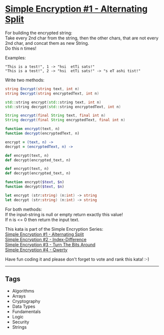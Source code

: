 # [Simple Encryption #1 - Alternating Split](https://www.codewars.com/kata/57814d79a56c88e3e0000786)

For building the encrypted string:<br/>Take every 2nd char from the string, then the other chars, that are not every 2nd char, and concat them as new String.<br/>
Do this n times!

Examples:

```
"This is a test!", 1 -> "hsi  etTi sats!"
"This is a test!", 2 -> "hsi  etTi sats!" -> "s eT ashi tist!"
```

Write two methods:

```csharp
string Encrypt(string text, int n)
string Decrypt(string encryptedText, int n)
```

```cpp
std::string encrypt(std::string text, int n)
std::string decrypt(std::string encryptedText, int n)
```

```java
String encrypt(final String text, final int n)
String decrypt(final String encryptedText, final int n)
```

```javascript
function encrypt(text, n)
function decrypt(encryptedText, n)
```

```coffeescript
encrypt = (text, n) ->
decrypt = (encryptedText, n) ->
```

```python
def encrypt(text, n)
def decrypt(encrypted_text, n)
```

```ruby
def encrypt(text, n)
def decrypt(encrypted_text, n)
```

```php
function encrypt($text, $n)
function decrypt($text, $n)
```

```Fsharp
let encrypt (str:string) (n:int) -> string
let decrypt (str:string) (n:int) -> string
```

For both methods:<br/>
If the input-string is null or empty return exactly this value!<br/>
If n is <= 0 then return the input text.<br/>

This kata is part of the Simple Encryption Series:<br>
<a href="https://www.codewars.com/kata/simple-encryption-number-1-alternating-split" taget=_blank>Simple Encryption #1 - Alternating Split</a><br>
<a href="https://www.codewars.com/kata/simple-encryption-number-2-index-difference" taget=_blank>Simple Encryption #2 - Index-Difference</a><br>
<a href="https://www.codewars.com/kata/simple-encryption-number-3-turn-the-bits-around" taget=_blank>Simple Encryption #3 - Turn The Bits Around</a><br>
<a href="https://www.codewars.com/kata/simple-encryption-number-4-qwerty" taget=_blank>Simple Encryption #4 - Qwerty</a><br>

Have fun coding it and please don't forget to vote and rank this kata! :-)

---

## Tags

- Algorithms
- Arrays
- Cryptography
- Data Types
- Fundamentals
- Logic
- Security
- Strings
